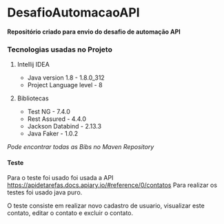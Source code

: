 # DesafioAutomacaoAPI
**Repositório criado para envio do desafio de automação API**


### Tecnologias usadas no Projeto

  1. Intellij IDEA
      * Java version 1.8 - 1.8.0_312
      * Project Language level - 8 

  2. Bibliotecas
      - Test NG - 7.4.0
      - Rest Assured - 4.4.0
      - Jackson Databind - 2.13.3
      - Java Faker - 1.0.2
            
  _Pode encontrar todas as Bibs no *Maven Repository*_ 
  
#### Teste

  Para o teste foi usado foi usada a API https://apidetarefas.docs.apiary.io/#reference/0/contatos
  Para realizar os testes foi usado java puro.
  
  O teste consiste em realizar novo cadastro de usuario, visualizar este contato, editar o contato e excluir o contato. 
